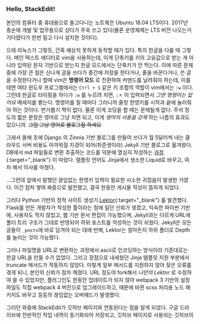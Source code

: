 ### Hello, StackEdit!

본인의 컴퓨터 중 휴대용으로 들고다니는 노트북은 Ubuntu 18.04 LTS이다. 2017년 중순에 개발 및 업무용으로 샀다가 주욱 쓰고 있다(물론 운영체제는 LTS 버전 나오는거 기다렸다가 한번 밀고 다시 설치한 것이다).

으레 리눅스가 그렇듯, 간혹 예상치 못하게 동작할 때가 있다. 특히 한글을 다룰 때 그렇다. 메인 텍스트 에디터로 vim을 사용하는데, 이게 단축키를 키의 고유값으로 받는 게 아니라 입력된 문자 기반으로 받는지 한글 모드에서는 단축키가 안 먹는다. 이에 따른 문제 중에 가장 큰 점은 신나게 글을 쓰다가 중간에 저장을 한다거나, 줄을 바꾼다거나, 쓴 글을 수정한다거나 할때 vim은 **명령어 모드** 로 전환하여 커맨드를 날려줘야 하는데, 이를테면 여타 윈도우 프로그램에서는 `Ctrl + S` 같은 키 조합의 역할이 vim에서는 `:w` 이다. 그런데 한글로 타이핑을 하다가 `:w` 를 누르려 치면, `:ㅈ` 이 입력되면서 *그딴 명령어는 없어요* 메세지를 뱉는다. 명령어를 칠 때마다 그러니까 줄창 한영키를 시작과 끝에 눌러줘야 하는 것이다. 번거롭기 짝이 없다. 물론 이게 코딩을 할 때는 문제될게 없다. 주석 정도의 짧은 문장은 영어로 그냥 치면 되고, 이게 *영어의 사용을 강제* 하는 나름의 효과도 있으니까. ~~그럼 그냥 영어로 블로그질 하세요~~

그래서 올해 초에 Django 의 Zinnia 기반 블로그를 만들어 쓰다가 월 5달러씩 내는 클라우드 서버 비용도 아까워질 지경이 되어(취준생이라) Jekyll 기반 블로그로 옮겨왔다. DB에서 md 파일들로 변환 추출하는 코드를 덕분에 열심히 작성하는 [과정](https://blog.rockheung.xyz/%EC%9D%BC%EC%83%81/2018/06/17/Django-blog-zinnia%EC%97%90%EC%84%9C-github-pages%EB%A1%9C.html){:target="_blank"} 이 따랐다. 템플릿 언어도 Jinja에서 생소한 Liquid로 바꾸고, 여차 해서 이사를 마쳤다. 

...그런데 앞에서 말했던 끊임없는 한영키 입력이 필요한 사소한 귀찮음이 발생한 거였다. 이건 점차 쌓여 짜증으로 발전했고, 결국 한동안 게시물 작성이 뜸하게 되었다.

그러다 Python 기반의 정적 사이트 생성기 [Lektor](https://www.getlektor.com/){:target="_blank"} 를 발견했다. Flask를 만든 개발자가 작성한 툴이라는 점에 일단 신뢰가 생겼고, 익숙한 파이썬 기반에, 사용자도 적지 않았고, 웹 기반 문서 편집이 가능했으며, Jekyll과는 다르게 URL에 폴더 트리 구조가 그대로 반영되어 하위 포스트를 작성하는 것이 쉬웠다. Jekyll은 모든 글들이 `_posts`에 바로 담겨야 되는 데에 반해, Lektor는 얼마든지 하위 폴더로 Depth를 늘리는 것이 가능했다.

그러나 파일명을 URL로 변환하는 과정에서 ascii로 인코딩하는 방식이라 기존대로는 한글 URL을 만들 수가 없었다. 그리고 장점으로 내세웠던 Jinja 템플릿 지원 부분에서 truncate 메서드가 작동하지 않았다. 이렇게 일부 메서드를 지원하지 않아 잦은 오류를 겪게 되니, 본인의 신뢰가 점차 깨졌다. URL 정도야 fork해서 *나만의 Lektor* 로 수정하여 쓸 수 있었지만, 플러그인도 한동안 업데이트가 되지 않아 webpack 3 기반의 설정 파일도 직접 webpack 4 버전으로 업그레이드하고, 때문에 바뀐 scss 처리용 노드 패키지도 바꾸고 등등의 끊임없는 오버헤드가 발생했다.

그러던 와중에 StackEdit가 깃허브 페이지와 연동된다는 점을 알게 되었다. 구글 드라이브에 전반적인 작업 내역이 동기화되어 저장되고, 깃허브 페이지로 사용되는 깃허브의 
<!--stackedit_data:
eyJoaXN0b3J5IjpbLTExNjYzOTM4MTcsLTc3NzU3NzA2MSw2MD
EyOTA4NTFdfQ==
-->